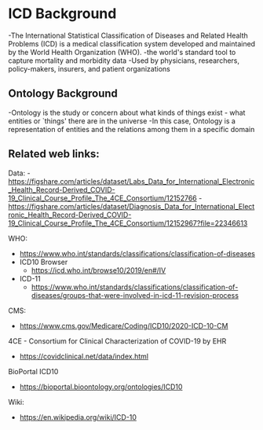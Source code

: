 # ICD Background

-The International Statistical Classification of Diseases and Related Health Problems (ICD) is a medical classification system developed and maintained by the World Health Organization (WHO). 
-the world's standard tool to capture mortality and morbidity data
-Used by physicians, researchers, policy-makers, insurers, and patient organizations

## Ontology Background

-Ontology is the study or concern about what kinds of things exist - what entities or `things' there are in the universe
   -In this case, Ontology is a representation of entities and the relations among them in a specific domain


## Related web links:  

Data:
-https://figshare.com/articles/dataset/Labs_Data_for_International_Electronic_Health_Record-Derived_COVID-19_Clinical_Course_Profile_The_4CE_Consortium/12152766
-https://figshare.com/articles/dataset/Diagnosis_Data_for_International_Electronic_Health_Record-Derived_COVID-19_Clinical_Course_Profile_The_4CE_Consortium/12152967?file=22346613

WHO: 
- https://www.who.int/standards/classifications/classification-of-diseases
- ICD10 Browser
   - https://icd.who.int/browse10/2019/en#/IV 
- ICD-11
   - https://www.who.int/standards/classifications/classification-of-diseases/groups-that-were-involved-in-icd-11-revision-process

CMS:
- https://www.cms.gov/Medicare/Coding/ICD10/2020-ICD-10-CM

4CE - Consortium for Clinical Characterization of COVID-19 by EHR  
- https://covidclinical.net/data/index.html 

BioPortal ICD10
- https://bioportal.bioontology.org/ontologies/ICD10 

Wiki: 
- https://en.wikipedia.org/wiki/ICD-10 


